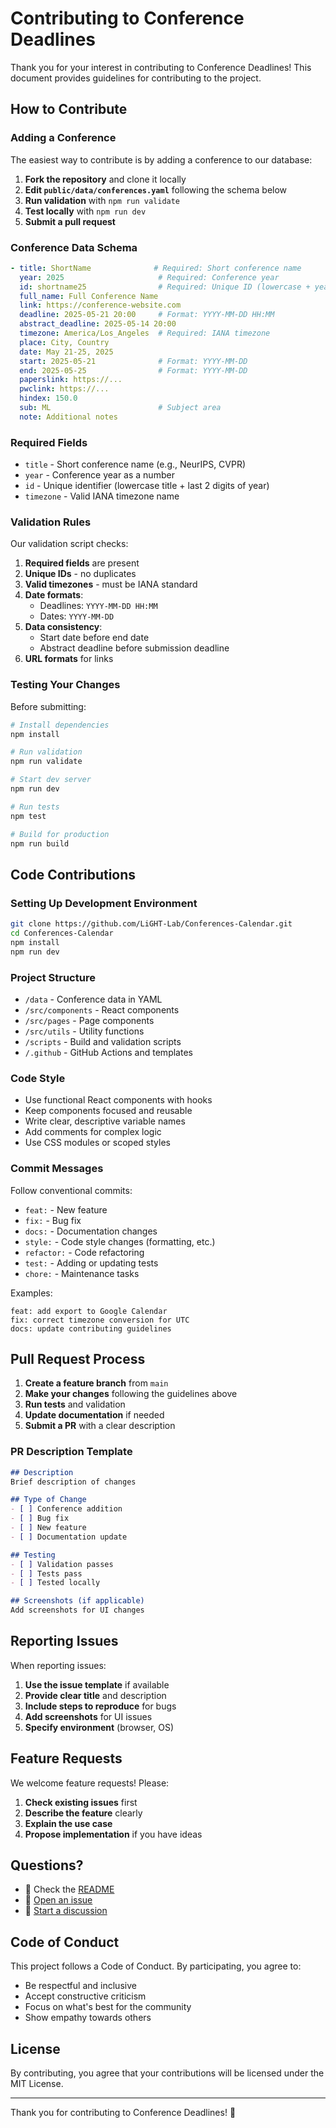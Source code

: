 # Contributing to Conference Deadlines

Thank you for your interest in contributing to Conference Deadlines! This document provides guidelines for contributing to the project.

## How to Contribute

### Adding a Conference

The easiest way to contribute is by adding a conference to our database:

1. **Fork the repository** and clone it locally
2. **Edit `public/data/conferences.yaml`** following the schema below
3. **Run validation** with `npm run validate`
4. **Test locally** with `npm run dev`
5. **Submit a pull request**

### Conference Data Schema

```yaml
- title: ShortName              # Required: Short conference name
  year: 2025                     # Required: Conference year
  id: shortname25                # Required: Unique ID (lowercase + year)
  full_name: Full Conference Name
  link: https://conference-website.com
  deadline: 2025-05-21 20:00     # Format: YYYY-MM-DD HH:MM
  abstract_deadline: 2025-05-14 20:00
  timezone: America/Los_Angeles  # Required: IANA timezone
  place: City, Country
  date: May 21-25, 2025
  start: 2025-05-21              # Format: YYYY-MM-DD
  end: 2025-05-25                # Format: YYYY-MM-DD
  paperslink: https://...
  pwclink: https://...
  hindex: 150.0
  sub: ML                        # Subject area
  note: Additional notes
```

### Required Fields

- `title` - Short conference name (e.g., NeurIPS, CVPR)
- `year` - Conference year as a number
- `id` - Unique identifier (lowercase title + last 2 digits of year)
- `timezone` - Valid IANA timezone name

### Validation Rules

Our validation script checks:

1. **Required fields** are present
2. **Unique IDs** - no duplicates
3. **Valid timezones** - must be IANA standard
4. **Date formats**:
   - Deadlines: `YYYY-MM-DD HH:MM`
   - Dates: `YYYY-MM-DD`
5. **Data consistency**:
   - Start date before end date
   - Abstract deadline before submission deadline
6. **URL formats** for links

### Testing Your Changes

Before submitting:

```bash
# Install dependencies
npm install

# Run validation
npm run validate

# Start dev server
npm run dev

# Run tests
npm test

# Build for production
npm run build
```

## Code Contributions

### Setting Up Development Environment

```bash
git clone https://github.com/LiGHT-Lab/Conferences-Calendar.git
cd Conferences-Calendar
npm install
npm run dev
```

### Project Structure

- `/data` - Conference data in YAML
- `/src/components` - React components
- `/src/pages` - Page components
- `/src/utils` - Utility functions
- `/scripts` - Build and validation scripts
- `/.github` - GitHub Actions and templates

### Code Style

- Use functional React components with hooks
- Keep components focused and reusable
- Write clear, descriptive variable names
- Add comments for complex logic
- Use CSS modules or scoped styles

### Commit Messages

Follow conventional commits:

- `feat:` - New feature
- `fix:` - Bug fix
- `docs:` - Documentation changes
- `style:` - Code style changes (formatting, etc.)
- `refactor:` - Code refactoring
- `test:` - Adding or updating tests
- `chore:` - Maintenance tasks

Examples:
```
feat: add export to Google Calendar
fix: correct timezone conversion for UTC
docs: update contributing guidelines
```

## Pull Request Process

1. **Create a feature branch** from `main`
2. **Make your changes** following the guidelines above
3. **Run tests** and validation
4. **Update documentation** if needed
5. **Submit a PR** with a clear description

### PR Description Template

```markdown
## Description
Brief description of changes

## Type of Change
- [ ] Conference addition
- [ ] Bug fix
- [ ] New feature
- [ ] Documentation update

## Testing
- [ ] Validation passes
- [ ] Tests pass
- [ ] Tested locally

## Screenshots (if applicable)
Add screenshots for UI changes
```

## Reporting Issues

When reporting issues:

1. **Use the issue template** if available
2. **Provide clear title** and description
3. **Include steps to reproduce** for bugs
4. **Add screenshots** for UI issues
5. **Specify environment** (browser, OS)

## Feature Requests

We welcome feature requests! Please:

1. **Check existing issues** first
2. **Describe the feature** clearly
3. **Explain the use case**
4. **Propose implementation** if you have ideas

## Questions?

- 📖 Check the [README](README.md)
- 🐛 [Open an issue](https://github.com/LiGHT-Lab/Conferences-Calendar/issues)
- 💬 [Start a discussion](https://github.com/LiGHT-Lab/Conferences-Calendar/discussions)

## Code of Conduct

This project follows a Code of Conduct. By participating, you agree to:

- Be respectful and inclusive
- Accept constructive criticism
- Focus on what's best for the community
- Show empathy towards others

## License

By contributing, you agree that your contributions will be licensed under the MIT License.

---

Thank you for contributing to Conference Deadlines! 🎉
